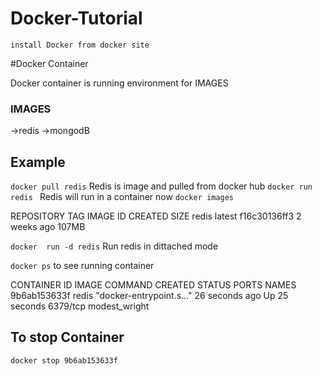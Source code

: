 # Docker-Tutorial

```install Docker from docker site ```

#Docker Container 

Docker container is running environment for IMAGES

### IMAGES
->redis
->mongodB

## Example

```docker pull redis``` Redis is image and pulled from docker hub
```docker run redis ``` Redis will run in a container now
```docker images```

REPOSITORY   TAG       IMAGE ID       CREATED       SIZE
redis        latest    f16c30136ff3   2 weeks ago   107MB

```docker  run -d redis``` Run redis in dittached mode

```docker ps``` to see running container

CONTAINER ID   IMAGE     COMMAND                  CREATED          STATUS          PORTS      NAMES
9b6ab153633f   redis     "docker-entrypoint.s…"   26 seconds ago   Up 25 seconds   6379/tcp   modest_wright

## To stop Container
```docker stop 9b6ab153633f``` 

